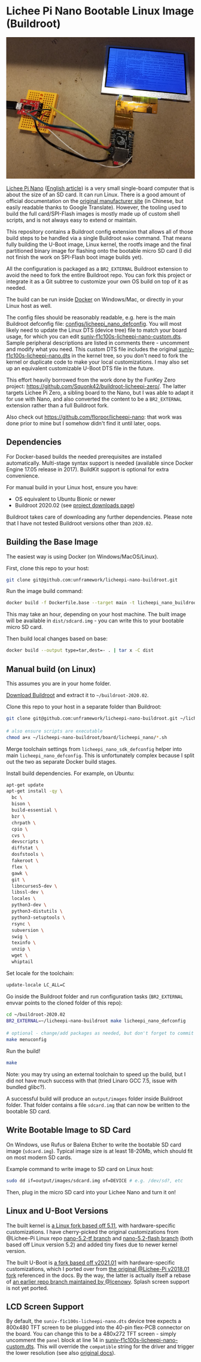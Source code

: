 # Lichee Pi Nano Bootable Linux Image (Buildroot)

![Lichee Pi Nano with LCD screen](licheepi-nano-lcd.jpg)

[Lichee Pi Nano](http://nano.lichee.pro/index.html) ([English article](https://www.cnx-software.com/2018/08/17/licheepi-nano-cheap-sd-card-sized-linux-board/)) is a very small single-board computer that is about the size of an SD card. It can run Linux. There is a good amount of official documentation on the [original manufacturer site](http://nano.lichee.pro/get_started/first_eye.html) (in Chinese, but easily readable thanks to Google Translate). However, the tooling used to build the full card/SPI-Flash images is mostly made up of custom shell scripts, and is not always easy to extend or maintain.

This repository contains a Buildroot config extension that allows all of those build steps to be handled via a single Buildroot `make` command. That means fully building the U-Boot image, Linux kernel, the rootfs image and the final partitioned binary image for flashing onto the bootable micro SD card (I did not finish the work on SPI-Flash boot image builds yet).

All the configuration is packaged as a `BR2_EXTERNAL` Buildroot extension to avoid the need to fork the entire Buildroot repo. You can fork this project or integrate it as a Git subtree to customize your own OS build on top of it as needed.

The build can be run inside [Docker](Dockerfile) on Windows/Mac, or directly in your Linux host as well.

The config files should be reasonably readable, e.g. here is the main Buildroot defconfig file: [configs/licheepi_nano_defconfig](configs/licheepi_nano_defconfig). You will most likely need to update the Linux DTS (device tree) file to match your board usage, for which you can edit [suniv-f1c100s-licheepi-nano-custom.dts](board/licheepi_nano/suniv-f1c100s-licheepi-nano-custom.dts). Sample peripheral descriptions are listed in comments there - uncomment and modify what you need. This custom DTS file includes the original [suniv-f1c100s-licheepi-nano.dts](https://github.com/unframework/linux/blob/nano-5.11/arch/arm/boot/dts/suniv-f1c100s-licheepi-nano.dts) in the kernel tree, so you don't need to fork the kernel or duplicate code to make your local customizations. I may also set up an equivalent customizable U-Boot DTS file in the future.

This effort heavily borrowed from the work done by the FunKey Zero project: https://github.com/Squonk42/buildroot-licheepi-zero/. The latter targets Lichee Pi Zero, a sibling board to the Nano, but I was able to adapt it for use with Nano, and also converted the content to be a `BR2_EXTERNAL` extension rather than a full Buildroot fork.

Also check out https://github.com/florpor/licheepi-nano: that work was done prior to mine but I somehow didn't find it until later, oops.

## Dependencies

For Docker-based builds the needed prerequisites are installed automatically. Multi-stage syntax support is needed (available since Docker Engine 17.05 release in 2017). BuildKit support is optional for extra convenience.

For manual build in your Linux host, ensure you have:

- OS equivalent to Ubuntu Bionic or newer
- Buildroot 2020.02 (see [project downloads page](https://buildroot.org/download.html))

Buildroot takes care of downloading any further dependencies. Please note that I have not tested Buildroot versions other than `2020.02`.

## Building the Base Image

The easiest way is using Docker (on Windows/MacOS/Linux).

First, clone this repo to your host:

```sh
git clone git@github.com:unframework/licheepi-nano-buildroot.git
```

Run the image build command:

```sh
docker build -f Dockerfile.base --target main -t licheepi_nano_buildroot .
```

This may take an hour, depending on your host machine. The built image will be available in `dist/sdcard.img` - you can write this to your bootable micro SD card.

Then build local changes based on base:

```sh
docker build --output type=tar,dest=- . | tar x -C dist
```

## Manual build (on Linux)

This assumes you are in your home folder.

[Download Buildroot](https://buildroot.org/download.html) and extract it to `~/buildroot-2020.02`.

Clone this repo to your host in a separate folder than Buildroot:

```sh
git clone git@github.com:unframework/licheepi-nano-buildroot.git ~/licheepi-nano-buildroot

# also ensure scripts are executable
chmod a+x ~/licheepi-nano-buildroot/board/licheepi_nano/*.sh
```

Merge toolchain settings from `licheepi_nano_sdk_defconfig` helper into main `licheepi_nano_defconfig`. This is unfortunately complex because I split out the two as separate Docker build stages.

Install build dependencies. For example, on Ubuntu:

```sh
apt-get update
apt-get install -qy \
  bc \
  bison \
  build-essential \
  bzr \
  chrpath \
  cpio \
  cvs \
  devscripts \
  diffstat \
  dosfstools \
  fakeroot \
  flex \
  gawk \
  git \
  libncurses5-dev \
  libssl-dev \
  locales \
  python3-dev \
  python3-distutils \
  python3-setuptools \
  rsync \
  subversion \
  swig \
  texinfo \
  unzip \
  wget \
  whiptail
```

Set locale for the toolchain:

```sh
update-locale LC_ALL=C
```

Go inside the Buildroot folder and run configuration tasks (`BR2_EXTERNAL` envvar points to the cloned folder of this repo):

```sh
cd ~/buildroot-2020.02
BR2_EXTERNAL=~/licheepi-nano-buildroot make licheepi_nano_defconfig

# optional - change/add packages as needed, but don't forget to commit your saved defconfig in Git
make menuconfig
```

Run the build!

```sh
make
```

Note: you may try using an external toolchain to speed up the build, but I did not have much success with that (tried Linaro GCC 7.5, issue with bundled glibc?).

A successful build will produce an `output/images` folder inside Buildroot folder. That folder contains a file `sdcard.img` that can now be written to the bootable SD card.

## Write Bootable Image to SD Card

On Windows, use Rufus or Balena Etcher to write the bootable SD card image (`sdcard.img`). Typical image size is at least 18-20Mb, which should fit on most modern SD cards.

Example command to write image to SD card on Linux host:

```sh
sudo dd if=output/images/sdcard.img of=DEVICE # e.g. /dev/sd?, etc
```

Then, plug in the micro SD card into your Lichee Nano and turn it on!

## Linux and U-Boot Versions

The built kernel is [a Linux fork based off 5.11](https://github.com/unframework/linux/commits/nano-5.11), with hardware-specific customizations. I have cherry-picked the original customizations from @Lichee-Pi Linux repo [nano-5.2-tf branch](https://github.com/torvalds/linux/compare/master...Lichee-Pi:nano-5.2-tf) and [nano-5.2-flash branch](https://github.com/torvalds/linux/compare/master...Lichee-Pi:nano-5.2-flash) (both based off Linux version 5.2) and added tiny fixes due to newer kernel version.

The built U-Boot is [a fork based off v2021.01](https://github.com/unframework/u-boot/commits/2021.01-f1c100s) with hardware-specific customizations, which I ported over from [the original @Lichee-Pi v2018.01 fork](https://github.com/Lichee-Pi/u-boot/commits/nano-v2018.01) referenced in the docs. By the way, the latter is actually itself a rebase of [an earlier repo branch maintained by @Icenowy](https://github.com/u-boot/u-boot/compare/master...Icenowy:f1c100s-spiflash). Splash screen support is not yet ported.

## LCD Screen Support

By default, the `suniv-f1c100s-licheepi-nano.dts` device tree expects a 800x480 TFT screen to be plugged into the 40-pin flex-PCB connector on the board. You can change this to be a 480x272 TFT screen - simply uncomment the `panel` block at line 14 in [suniv-f1c100s-licheepi-nano-custom.dts](board/licheepi_nano/suniv-f1c100s-licheepi-nano-custom.dts). This will override the `compatible` string for the driver and trigger the lower resolution (see also [original docs](http://nano.lichee.pro/build_sys/devicetree.html#lcd)).
